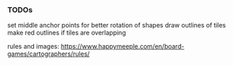 ### TODOs

set middle anchor points for better rotation of shapes
draw outlines of tiles
make red outlines if tiles are overlapping

rules and images:
https://www.happymeeple.com/en/board-games/cartographers/rules/